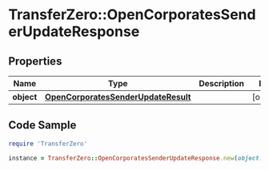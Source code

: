 # TransferZero::OpenCorporatesSenderUpdateResponse

## Properties

Name | Type | Description | Notes
------------ | ------------- | ------------- | -------------
**object** | [**OpenCorporatesSenderUpdateResult**](OpenCorporatesSenderUpdateResult.md) |  | [optional] 

## Code Sample

```ruby
require 'TransferZero'

instance = TransferZero::OpenCorporatesSenderUpdateResponse.new(object: null)
```


